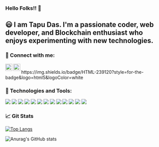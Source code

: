 ### Hello Folks!! 👋

## 😃 I am Tapu Das. I'm a passionate coder, web developer, and Blockchain enthusiast who enjoys experimenting with new technologies. 
<!--


- 🔭 I’m currently working on problem solving and my personal projects.
- 🌱 I’m currently learning new technologies.
- 🥅 2021 Goals: I want to improve my skills as a software engineer. 
- ⚡ Fun fact: I love to read books and watch detective movies.
-->


### 🤝 Connect with me:
[<img align="left" alt="" width="22px" src="https://cdn.jsdelivr.net/npm/simple-icons@v3/icons/linkedin.svg" />][linkedin]
[<img align="left" alt="Tapu106 | Instagram" width="22px" src="https://cdn.jsdelivr.net/npm/simple-icons@v3/icons/instagram.svg" />][instagram]

<br />
https://img.shields.io/badge/HTML-239120?style=for-the-badge&logo=html5&logoColor=white

### 🔧 Technologies and Tools:

![](https://img.shields.io/badge/Code-C/C++-informational?style=flat&logo=c++&logoColor=white&color=bd3911)
![](https://img.shields.io/badge/Code-Java-informational?style=flat&logo=java&logoColor=white&color=bd3911)
![](https://img.shields.io/badge/Code-JavaScript-informational?style=flat&logo=javascript&logoColor=white&color=bd3911)
![](https://img.shields.io/badge/Code-Golang-informational?style=flat&logo=go&logoColor=white&color=bd3911)
![](https://img.shields.io/badge/Framework-Node.JS-informational?style=flat&logo=node.js&logoColor=white&color=bd3911)
![](https://img.shields.io/badge/Framework-Express.JS-informational?style=flat&logo=express.js&logoColor=white&color=bd3911)
![](https://img.shields.io/badge/Framework-Laravel-informational?style=flat&logo=laravel&logoColor=white&color=bd3911)
![](https://img.shields.io/badge/Database-MongoDB-informational?style=flat&logo=mongodb&logoColor=white&color=bd3911)
![](https://img.shields.io/badge/Library-React.JS-informational?style=flat&logo=react&logoColor=white&color=bd3911)
![](https://img.shields.io/badge/Editor-VSCode-informational?style=flat&logo=visual-studio-code&logoColor=white&color=bd3911)
![](https://img.shields.io/badge/OS-UBUNTU-informational?style=flat&logo=linux&logoColor=white&color=bd3911)
![](https://img.shields.io/badge/Shell-Bash-informational?style=flat&logo=gnu-bash&logoColor=white&color=bd3911)
![](https://img.shields.io/badge/Tools-Docker-informational?style=flat&logo=docker&logoColor=white&color=bd3911)


### 📈 Git Stats
[![Top Langs](https://github-readme-stats.vercel.app/api/top-langs/?username=Tapu106&layout=compact&langs_count=20)](https://github.com/anuraghazra/github-readme-stats)

![Anurag's GitHub stats](https://github-readme-stats.vercel.app/api?username=Tapu106&show_icons=true&theme=radical)





[linkedin]: https://www.linkedin.com/in/tapu-das-106/
[instagram]: https://www.instagram.com/dasbabu_originals/

